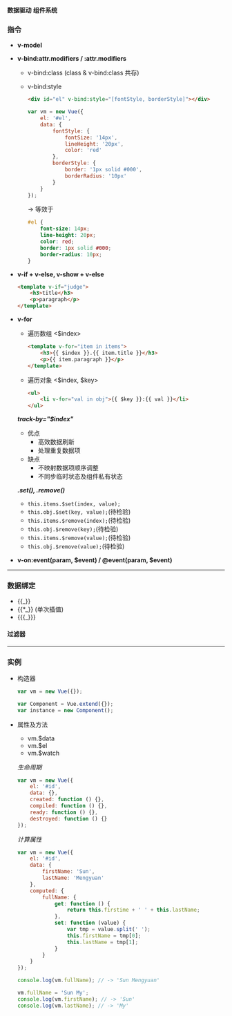 __数据驱动__ __组件系统__

### 指令 ###
+ __v-model__
+ __v-bind:attr.modifiers / :attr.modifiers__
    + v-bind:class (class & v-bind:class 共存)
    + v-bind:style

        ```html
        <div id="el" v-bind:style="[fontStyle, borderStyle]"></div>
        ```
        ```javascript
        var vm = new Vue({
            el: '#el',
            data: {
                fontStyle: {
                    fontSize: '14px',
                    lineHeight: '20px',
                    color: 'red'
                },
                borderStyle: {
                    border: '1px solid #000',
                    borderRadius: '10px'
                }
            }
        });
        ```

        -> 等效于
        ```css
        #el {
            font-size: 14px;
            line-height: 20px;
            color: red;
            border: 1px solid #000;
            border-radius: 10px;
        }
        ```
+ __v-if + v-else, v-show + v-else__

    ```html
    <template v-if="judge">
        <h3>title</h3>
        <p>paragraph</p>
    </template>
    ```
+ __v-for__
    + 遍历数组 <$index>

        ```html
        <template v-for="item in items">
            <h3>{{ $index }}.{{ item.title }}</h3>
            <p>{{ item.paragraph }}</p>
        </template>
        ```
    + 遍历对象 <$index, $key>

        ```html
        <ul>
            <li v-for="val in obj">{{ $key }}:{{ val }}</li>
        </ul>
        ```

    ___track-by="$index"___
    + 优点
        + 高效数据刷新
        + 处理重复数据项
    + 缺点
        + 不映射数据项顺序调整
        + 不同步临时状态及组件私有状态

    ___.$set(), .$remove()___
    + `this.items.$set(index, value);`
    + `this.obj.$set(key, value);`(待检验)
    + `this.items.$remove(index);`(待检验)
    + `this.obj.$remove(key);`(待检验)
    + `this.items.$remove(value);`(待检验)
    + `this.obj.$remove(value);`(待检验)
+ __v-on:event(param, $event) / @event(param, $event)__

***

### 数据绑定 ###
+ {{_}}
+ {{*_}} (单次插值)
+ {{{_}}}

#### 过滤器 ####

***

### 实例 ###
+ 构造器

    ```javascript
    var vm = new Vue({});
    ```
    ```javascript
    var Component = Vue.extend({});
    var instance = new Component();
    ```
+ 属性及方法
    + vm.$data
    + vm.$el
    + vm.$watch

    _生命周期_
    ```javascript
    var vm = new Vue({
        el: '#id',
        data: {},
        created: function () {},
        compiled: function () {},
        ready: function () {},
        destroyed: function () {}
    });
    ```

    _计算属性_
    ```javascript
    var vm = new Vue({
        el: '#id',
        data: {
            firstName: 'Sun',
            lastName: 'Mengyuan'
        },
        computed: {
            fullName: {
                get: function () {
                    return this.firstime + ' ' + this.lastName;
                },
                set: function (value) {
                    var tmp = value.split(' ');
                    this.firstName = tmp[0];
                    this.lastName = tmp[1];
                }
            }
        }
    });

    console.log(vm.fullName); // -> 'Sun Mengyuan'
 
    vm.fullName = 'Sun My';
    console.log(vm.firstName); // -> 'Sun'
    console.log(vm.lastName); // -> 'My'
    ```